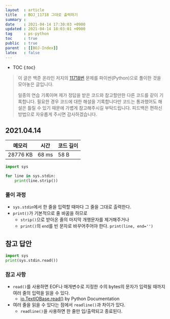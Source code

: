 ```yaml
---
layout  : article
title   : BOJ_11718 그대로 출력하기
summary : 
date    : 2021-04-14 17:30:03 +0900
updated : 2021-04-14 18:03:01 +0900
tag     : ps-python
toc     : true
public  : true
parent  : [[BOJ-Index]]
latex   : false
---
```

* TOC
{:toc}

>이 글은 백준 온라인 저지의 [11718번](https://www.acmicpc.net/problem/11718) 문제를 파이썬(Python)으로 풀이한 것을 모아놓은 글입니다.
>
> 일종의 연습 기록이며 제가 정답을 받은 코드와 참고할만한 다른 코드를 같이 기록합니다. 필요한 경우 코드에 대한 해설을 기록합니다만 코드는 통과했어도 해설은 틀릴 수 있기 때문에 가볍게 참고해주시길 부탁드립니다. 피드백은 편하신 방법으로 자유롭게 주시면 감사하겠습니다.

## 2021.04.14

| 메모리    | 시간  | 코드 길이 |
| --------- | ----- | --------- |
| 28776 KB  | 68 ms | 58 B      |

```python
import sys

for line in sys.stdin:
    print(line.strip())
```

### 풀이 과정

* `sys.stdin`에서 한 줄을 입력할 때마다 그 줄을 그대로 출력한다.
* `print()`가 기본적으로 줄 바꿈을 하므로
    * `strip()`으로 받아온 줄의 마지막 개행문자를 제거해주거나
    * `print()`의 `end`를 빈 문자로 바꾸어주어야 한다. `print(line, end='')`

## 참고 답안

```python
import sys
print(sys.stdin.read())
```

### 참고 사항

* `read()`를 사용하면 EOF나 매개변수로 지정한 수의 bytes의 문자가 입력될 때까지 여러 줄의 입력을 읽을 수 있다.
    * [io.TextIOBase.read()](https://docs.python.org/3/library/io.html#io.TextIOBase.read) by Python Documentation
* 여러 줄을 읽을 수 있다는 점에서 `readline()`과 차이가 있다.
    * `readline()`을 사용하면 한 줄만 입/출력되고 종료된다.
